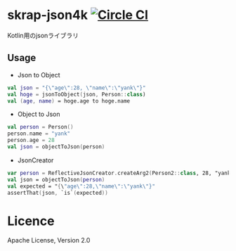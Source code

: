 # skrap-json4k [![Circle CI](https://circleci.com/gh/yyYank/Kebab/tree/master.svg?style=shield)](https://circleci.com/gh/skrap-json4k/skrap-json4k/tree/master) 

Kotlin用のjsonライブラリ


## Usage

* Json to Object
```Kotlin
val json = "{\"age\":28, \"name\":\"yank\"}"
val hoge = jsonToObject(json, Person::class)
val (age, name) = hoge.age to hoge.name
```


* Object to Json
```Kotlin 
val person = Person()
person.name = "yank"
person.age = 28
val json = objectToJson(person)
```

* JsonCreator
```Kotlin
var person = ReflectiveJsonCreator.createArg2(Person2::class, 28, "yank")
val json = objectToJson(person)
val expected = "{\"age\":28,\"name\":\"yank\"}"
assertThat(json, `is`(expected))
```

# Licence

Apache License, Version 2.0

